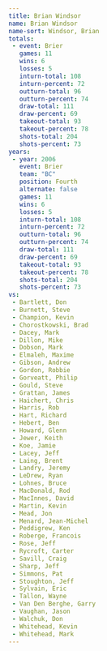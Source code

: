 ```yaml
---
title: Brian Windsor
name: Brian Windsor
name-sort: Windsor, Brian
totals:
 - event: Brier
   games: 11
   wins: 6
   losses: 5
   inturn-total: 108
   inturn-percent: 72
   outturn-total: 96
   outturn-percent: 74
   draw-total: 111
   draw-percent: 69
   takeout-total: 93
   takeout-percent: 78
   shots-total: 204
   shots-percent: 73
years:
 - year: 2006
   event: Brier
   team: "BC"
   position: Fourth
   alternate: false
   games: 11
   wins: 6
   losses: 5
   inturn-total: 108
   inturn-percent: 72
   outturn-total: 96
   outturn-percent: 74
   draw-total: 111
   draw-percent: 69
   takeout-total: 93
   takeout-percent: 78
   shots-total: 204
   shots-percent: 73
vs:
 - Bartlett, Don
 - Burnett, Steve
 - Champion, Kevin
 - Chorostkowski, Brad
 - Dacey, Mark
 - Dillon, Mike
 - Dobson, Mark
 - Elmaleh, Maxime
 - Gibson, Andrew
 - Gordon, Robbie
 - Gorveatt, Philip
 - Gould, Steve
 - Grattan, James
 - Haichert, Chris
 - Harris, Rob
 - Hart, Richard
 - Hebert, Ben
 - Howard, Glenn
 - Jewer, Keith
 - Koe, Jamie
 - Lacey, Jeff
 - Laing, Brent
 - Landry, Jeremy
 - LeDrew, Ryan
 - Lohnes, Bruce
 - MacDonald, Rod
 - MacInnes, David
 - Martin, Kevin
 - Mead, Jon
 - Menard, Jean-Michel
 - Peddigrew, Ken
 - Roberge, Francois
 - Rose, Jeff
 - Rycroft, Carter
 - Savill, Craig
 - Sharp, Jeff
 - Simmons, Pat
 - Stoughton, Jeff
 - Sylvain, Eric
 - Tallon, Wayne
 - Van Den Berghe, Garry
 - Vaughan, Jason
 - Walchuk, Don
 - Whitehead, Kevin
 - Whitehead, Mark
---
```

